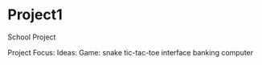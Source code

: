 
# Project1
School Project

Project Focus: 
Ideas:
    Game:
        snake
        tic-tac-toe
    interface
        banking
        computer


